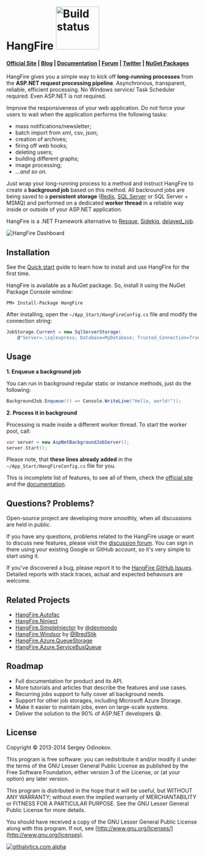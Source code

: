 HangFire <a href="https://ci.appveyor.com/project/odinserj/hangfire"><img title="Build status" width="113" src="https://ci.appveyor.com/api/projects/status/qejwc7kshs1q75m4?retina=true" /></a>
=========

#### [Official Site](http://hangfire.io) | [Blog](http://odinserj.net) | [Documentation](http://docs.hangfire.io) | [Forum](http://discuss.hangfire.io) | [Twitter](https://twitter.com/hangfire_net) | [NuGet Packages](https://www.nuget.org/packages?q=hangfire)

HangFire gives you a simple way to kick off **long-running processes** from the **ASP.NET request processing pipeline**. Asynchronous, transparent, reliable, efficient processing. No Windows service/ Task Scheduler required. Even ASP.NET is not required.

Improve the responsiveness of your web application. Do not force your users to wait when the application performs the following tasks:

- mass notifications/newsletter;
- batch import from xml, csv, json;
- creation of archives;
- firing off web hooks;
- deleting users;
- building different graphs;
- image processing;
- *…and so on.*

Just wrap your long-running process to a method and instruct HangFire to create a **background job** based on this method. All backround jobs are being saved to a **persistent storage** ([Redis](http://redis.io), [SQL Server](http://www.microsoft.com/sql) or SQL Server + MSMQ) and performed on a dedicated **worker thread** in a reliable way inside or outside of your ASP.NET application.

HangFire is a .NET Framework alternative to [Resque](https://github.com/resque/resque), [Sidekiq](http://sidekiq.org), [delayed_job](https://github.com/collectiveidea/delayed_job).

![HangFire Dashboard](http://hangfire.io/img/succeeded-job.png)

Installation
-------------

See the [Quick start](http://docs.hangfire.io/en/latest/quickstart.html) guide to learn how to install and use HangFire for the first time.

HangFire is available as a NuGet package. So, install it using the NuGet Package Console window:

```
PM> Install-Package HangFire
```

After installing, open the `~/App_Start/HangFireConfig.cs` file and modify the connection string:

```csharp
JobStorage.Current = new SqlServerStorage(
    @"Server=.\sqlexpress; Database=MyDatabase; Trusted_Connection=True;");
```

Usage
------

**1. Enqueue a background job**

You can run in background regular static or instance methods, just do the following:

```csharp
BackgroundJob.Enqueue(() => Console.WriteLine("Hello, world!"));
```

**2. Process it in background**

Processing is made inside a different worker thread. To start the worker pool, call:

```csharp
var server = new AspNetBackgroundJobServer();
server.Start();
```

Please note, that **these lines already added** in the `~/App_Start/HangFireConfig.cs` file for you. 

This is incomplete list of features, to see all of them, check the [official site](http://hangfire.io) and the [documentation](http://docs.hangfire.io).

Questions? Problems?
---------------------

Open-source project are developing more smoothly, when all discussions are held in public.

If you have any questions, problems related to the HangFire usage or want to discuss new features, please visit the [discussion forum](http://discuss.hangfire.io). You can sign in there using your existing Google or GitHub account, so it's very simple to start using it.

If you've discovered a bug, please report it to the [HangFire GitHub Issues](https://github.com/odinserj/HangFire/issues?state=open). Detailed reports with stack traces, actual and expected behavours are welcome. 

Related Projects
-----------------

* [HangFire.Autofac](https://github.com/odinserj/HangFire.Autofac)
* [HangFire.Ninject](https://github.com/odinserj/HangFire.Ninject)
* [HangFire.SimpleInjector](https://github.com/devmondo/HangFire.SimpleInjector) by [@devmondo](https://github.com/devmondo)
* [HangFire.Windsor](https://github.com/BredStik/HangFire.Windsor) by [@BredStik](https://github.com/BredStik)
* [HangFire.Azure.QueueStorage](https://github.com/odinserj/HangFire.Azure.QueueStorage)
* [HangFire.Azure.ServiceBusQueue](https://github.com/odinserj/HangFire.Azure.ServiceBusQueue)

Roadmap
--------

* Full documentation for product and its API.
* More tutorials and articles that describe the features and use cases.
* Recurring jobs support to fully cover all background needs.
* Support for other job storages, including Microsoft Azure Storage.
* Make it easier to maintain jobs, even on large-scale systems.
* Deliver the solution to the 90% of ASP.NET developers :smile:.

License
--------

Copyright © 2013-2014 Sergey Odinokov.

This program is free software: you can redistribute it and/or modify
it under the terms of the GNU Lesser General Public License as published by
the Free Software Foundation, either version 3 of the License, or
(at your option) any later version.

This program is distributed in the hope that it will be useful,
but WITHOUT ANY WARRANTY; without even the implied warranty of
MERCHANTABILITY or FITNESS FOR A PARTICULAR PURPOSE.  See the
GNU Lesser General Public License for more details.

You should have received a copy of the GNU Lesser General Public License
along with this program.  If not, see [http://www.gnu.org/licenses/](http://www.gnu.org/licenses).

[![githalytics.com alpha](https://cruel-carlota.pagodabox.com/dd58c8cf730a3ed3675202135bb06025 "githalytics.com")](http://githalytics.com/odinserj/HangFire)
